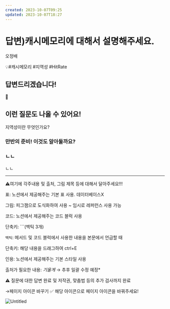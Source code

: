 ```yaml
---
created: 2023-10-07T09:25
updated: 2023-10-07T18:27
---
```

# 답변)캐시메모리에 대해서 설명해주세요.

오정배

💡#캐시메모리 #지역성 #HitRate

## 답변드리겠습니다!

<aside>
📌

</aside>

## 이런 질문도 나올 수 있어요!

지역성이란 무엇인가요?

### 만반의 준비! 이것도 알아둘까요?

### ㄴㄴ

ㄴㄴ

---

⚠️여기에 각주내용 및 출처, 그림 제목 등에 대해서 달아주세요!!!

표: 노션에서 제공해주는 기본 표 사용. 데이터베이스X

그림: 피그잼으로 도식화하여 사용 ~ 임시로 레퍼런스 사용 가능

코드: 노션에서 제공해주는 코드 블럭 사용 

단축키: ```(백틱 3개)

`백틱`: 메서드 및 코드 블럭에서 사용한 내용을 본문에서 언급할 때 

단축키: 해당 내용을 드래그하여 ctrl+E

인용: 노션에서 제공해주는 기본 스타일 사용

출처가 필요한 내용: *기울게* → 추후 일괄 수정 예정*

⚠️ 질문에 대한 답변 완료 및 저작권, 맞춤법 등의 추가 검사까지 완료

→페이지 아이콘 바꾸기 ✅ 해당 아이콘으로 페이지 아이콘을 바꿔주세요!

![Untitled](Untitled%2019.png)